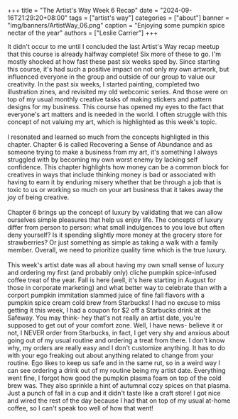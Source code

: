 +++
title = "The Artist's Way Week 6 Recap"
date = "2024-09-16T21:29:20+08:00"
tags = ["artist's way"]
categories = ["about"]
banner = "img/banners/ArtistWay_06.png"
caption = "Enjoying some pumpkin spice nectar of the year"
authors = ["Leslie Carrier"]
+++

It didn't occur to me until I concluded the last Artist's Way recap meetup that this course is already halfway complete! Six more of these to go. I'm mostly shocked at how fast these past six weeks sped by. Since starting this course, it's had such a positive impact on not only my own artwork, but influenced everyone in the group and outside of our group to value our creativity. In the past six weeks, I started painting, completed two illustration zines, and revisited my old webcomic series. And those were on top of my usual monthly creative tasks of making stickers and pattern designs for my business. This course has opened my eyes to the fact that everyone's art matters and is needed in the world. I often struggle with this concept of not valuing my art, which is highlighted as this week's topic. 
<br><br>I resonated and learned so much from the concepts highligted in this chapter. Chapter 6 is called Recovering a Sense of Abundance and as someone trying to make a business from my art, it's something I always struggled with by becoming my own worst enemy by lacking self confidence. This chapter highlights how money can be a common block for creatives in ways that include thinking money is bad or associated with having to earn it by enduring misery whether that be through a job that is toxic to us or working so much on your art business that it takes away the joy of being creative. 
<br><br>
Chapter 6 brings up the concept of luxury by validating that we can allow ourselves simple pleasures that help us enjoy life. The concepts of luxury differ from person to person: what small indulgences to you love but often deny yourself? Is it spending slightly more money at the grocery store for strawberries? Or just something as simple as taking a walk with a family member. Overall, we need to prioritize quality time which is the true luxury.
<br><br>
This week's artist date was all about having my own small sense of luxury and ordering my first (and probably only) cliche pumpkin spice-infused coffee treat of the year. Fall is here (well, it's here starting in August for those in corporate marketing) and what better way to celebrate than with a corport pumpkin immitation slammed juice of fine fall flavors with a pumpkin spice cream cold brew from Starbucks! I had no excuse to miss getting it this week, I had a coupon for $2 off a Starbucks drink at the Safeway. You may think- hey that's not really an artist date, you're supposed to get out of your comfort zone. Well, I have news- believe it or not, I NEVER order from Starbucks, in fact, I get very shy and anxious about going out of my usual routine and ordering a treat from there. I don't know why, my orders are really easy and I don't customize anything. It has to do with your ego freaking out about anything related to change from your routine. Ego likes to keep us safe and in the same rut, so in a weird way I can see ordering a drink out of my routine being my artist date. Everything went fine, I forgot how good the pumpkin plasma foam on top of the cold brew was. They also sprinkle a hint of autumnal cozy spices on that plasma. Just a punch of fall in a cup and it didn't taste like a craft store! I got nice and wired the rest of the day because I had that on top of my usual at-home coffee, so I can't speak too well of how that went!
